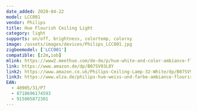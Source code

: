```yaml
---
date_added: 2020-04-22
model: LCC001
vendor: Philips
title: Hue Flourish Ceiling Light
category: light
supports: on/off, brightness, colortemp, colorxy
image: /assets/images/devices/Philips_LCC001.jpg
zigbeemodel: ['LCC001']
compatible: [z2m,iob]
mlink: https://www2.meethue.com/de-de/p/hue-white-and-color-ambiance-flourish-deckenleuchte/4090531P9
link: https://www.amazon.de/dp/B07SV93L8Y
link2: https://www.amazon.co.uk/Philips-Ceiling-Lamp-32-White/dp/B07SV93L8Y
link3: https://www.alza.de/philips-hue-weiss-und-farbe-ambiance-flourish-40905-31-p7-d5678378.htm
EAN:
  - 40905/31/P7
  - 8718696174593
  - 915005872301
---
```


